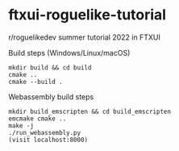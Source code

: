 # ftxui-roguelike-tutorial
r/roguelikedev summer tutorial 2022 in FTXUI

Build steps (Windows/Linux/macOS)
```
mkdir build && cd build
cmake ..
cmake --build .
```

Webassembly build steps
```
mkdir build_emscripten && cd build_emscripten
emcmake cmake ..
make -j
./run_webassembly.py
(visit localhost:8000)
```
